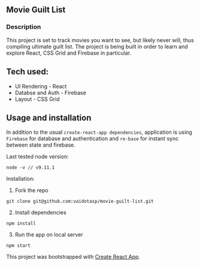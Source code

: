 ## Movie Guilt List

### Description

This project is set to track movies you want to see, but likely never will, thus compiling ultimate guilt list.
The project is being built in order to learn and explore React, CSS Grid and Firebase in particular.

## Tech used:

- UI Rendering - React
- Databse and Auth - Firebase
- Layout - CSS Grid

## Usage and installation

In addition to the usual `create-react-app dependencies`, application is using `Firebase` for database and authentication and `re-base` for instant sync between state and firebase.

Last tested node version:

```
node -v // v9.11.1
```

Installation:

1.  Fork the repo

```
git clone git@github.com:vaidotasp/movie-guilt-list.git
```

2.  Install dependencies

```
npm install
```

3.  Run the app on local server

```
npm start
```

This project was bootstrapped with [Create React App](https://github.com/facebookincubator/create-react-app).
